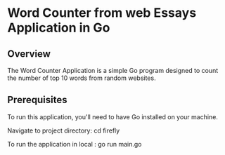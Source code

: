 # Word Counter from web Essays Application in Go

## Overview
The Word Counter Application is a simple Go program designed to count the number of top 10 words from random websites.

## Prerequisites

To run this application, you'll need to have Go installed on your machine.

Navigate to project directory: cd firefly

To run the application in local : go run main.go
